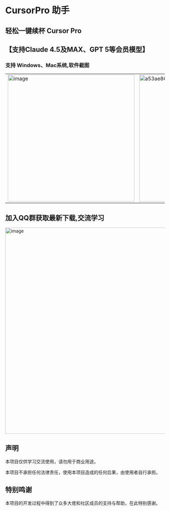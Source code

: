 # CursorPro 助手
## 轻松一键续杯 Cursor Pro
## 【支持Claude 4.5及MAX、GPT 5等会员模型】

  ### 支持 Windows、Mac系统,软件截图
<table>
  <tr>
    <td><img width="400" alt="image" src="https://github.com/user-attachments/assets/e4a50f7b-d0e3-48dc-8010-6d5ae12a9234" /></td>
    <td><img width="400" alt="a53ae860982068af41b93ec717851a8e" src="https://github.com/user-attachments/assets/03493179-f59a-4d5a-b203-f002d18bb0ae" /></td>
  </tr>
</table>

## 加入QQ群获取最新下载,交流学习
<img width="529" height="650" alt="image" src="https://github.com/user-attachments/assets/1194aabd-8c2c-4514-bed1-8be10278c088" />


## 声明

本项目仅供学习交流使用，请勿用于商业用途。

本项目不承担任何法律责任，使用本项目造成的任何后果，由使用者自行承担。

## 特别鸣谢

本项目的开发过程中得到了众多大佬和社区成员的支持与帮助，在此特别感谢。
